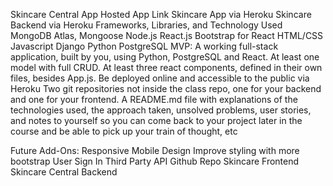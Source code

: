 Skincare Central App
Hosted App Link
Skincare App via Heroku
Skincare Backend via Heroku
Frameworks, Libraries, and Technology Used
MongoDB Atlas, Mongoose
Node.js
React.js
Bootstrap for React
HTML/CSS
Javascript
Django
Python
PostgreSQL
MVP:
A working full-stack application, built by you, using Python, PostgreSQL and React.
At least one model with full CRUD.
At least three react components, defined in their own files, besides App.js.
Be deployed online and accessible to the public via Heroku
Two git repositories not inside the class repo, one for your backend and one for your frontend.
A README.md file with explanations of the technologies used, the approach taken, unsolved problems, user stories, and notes to yourself so you can come back to your project later in the course and be able to pick up your train of thought, etc
 
Future Add-Ons:
Responsive Mobile Design
Improve styling with more bootstrap
User Sign In
Third Party API
Github Repo
Skincare Frontend
Skincare Central Backend

